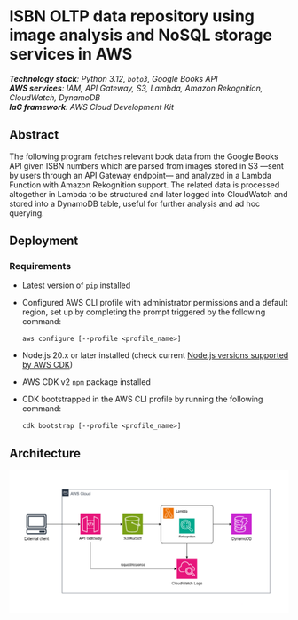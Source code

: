 # **ISBN OLTP data repository using image analysis and NoSQL storage services in AWS**

_**Technology stack**: Python 3.12, `boto3`, Google Books API_ \
_**AWS services**: IAM, API Gateway, S3, Lambda, Amazon Rekognition, CloudWatch, DynamoDB_ \
_**IaC framework**: AWS Cloud Development Kit_

## Abstract

The following program fetches relevant book data from the Google Books API given ISBN numbers which are parsed from images stored in S3 —sent by users through an API Gateway endpoint— and analyzed in a Lambda Function with Amazon Rekognition support. The related data is processed altogether in Lambda to be structured and later logged into CloudWatch and stored into a DynamoDB table, useful for further analysis and ad hoc querying.

## Deployment

### Requirements

* Latest version of `pip` installed

* Configured AWS CLI profile with administrator permissions and a default region, set up by completing the prompt triggered by the following command:

    ```
    aws configure [--profile <profile_name>]
    ```

* Node.js 20.x or later installed (check current [Node.js versions supported by AWS CDK](https://docs.aws.amazon.com/cdk/v2/guide/node-versions.html))

* AWS CDK v2 `npm` package installed

* CDK bootstrapped in the AWS CLI profile by running the following command:
    ```
    cdk bootstrap [--profile <profile_name>]
    ```

## Architecture

![AWS architecture diagram](docs/diagram.png)